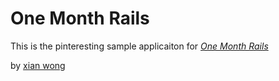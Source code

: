 # One Month Rails

This is the pinteresting sample applicaiton for [*One Month Rails*](http://onemonthrails.com)

by [xian wong](http://www.bbc.co.uk/news)
